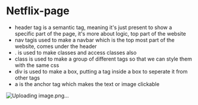 # Netflix-page

- header tag is a semantic tag, meaning it's just present to show a specific part of the page, it's more about logic, top part of the website
- nav tagis used to make a navbar which is the top most part of the website, comes under the header
- . is used to make classes and access classes also
- class is used to make a group of different tags so that we can style them with the same css
- div is used to make a box, putting a tag inside a box to seperate it from other tags
- a is the anchor tag which makes the text or image clickable

![Uploading image.png…]()
